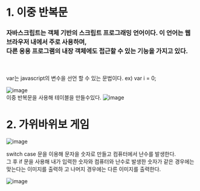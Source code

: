 <h1>1. 이중 반복문</h1>

<h3> 자바스크립트는 객체 기반의 스크립트 프로그래밍 언어이다. 이 언어는 웹 브라우저 내에서 주로 사용하며, <br>다른 응용 프로그램의 내장 객체에도 접근할 수 있는 기능을 가지고 있다.</h3><br>
<br>
var는 javascript의 변수을 선언 할 수 있는 문법이다. ex) var i = 0;

![image](https://user-images.githubusercontent.com/97486359/173486113-669497f9-5411-4a5f-8fe5-8df03e852bba.png) <br>
이중 반복문을 사용해 테이블을 만들수있다.
![image](https://user-images.githubusercontent.com/97486359/173486138-0cea7c1e-4202-4e8b-9884-5979b2400171.png)

<h1>2. 가위바위보 게임</h1>

![image](https://user-images.githubusercontent.com/97486359/173514197-7dde8af6-2aa3-4b77-b183-daa022252a3f.png)

switch case 문을 이용해 문자을 숫자로 만들고 컴퓨터에서 난수를 발생한다. <br>그 후 if 문을 사용해 내가 입력한 숫자와 컴퓨터와 난수로 발생한 숫자가 같은 경우에는 맞는다는 이미지를 출력하 고 나머지 경우에는 다른 이미지를 출력한다.

![image](https://user-images.githubusercontent.com/97486359/173514256-9628b606-2c91-411d-afd7-892e17234fba.png)
